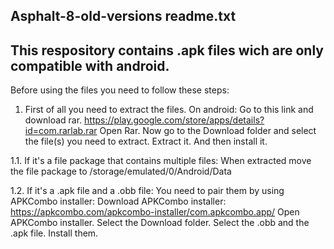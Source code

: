 Asphalt-8-old-versions readme.txt
---
This respository contains .apk files wich are only compatible with android.
---
Before using the files you need to follow these steps:

1. First of all you need to extract the files.
On android:
Go to this link and download rar.
https://play.google.com/store/apps/details?id=com.rarlab.rar
Open Rar.
Now go to the Download folder and select the file(s) you need to extract.
Extract it.
And then install it.

1.1. If it's a file package that contains multiple files:
When extracted move the file package to /storage/emulated/0/Android/Data

1.2. If it's a .apk file and a .obb file:
You need to pair them by using APKCombo installer:
Download APKCombo installer: https://apkcombo.com/apkcombo-installer/com.apkcombo.app/
Open APKCombo installer.
Select the Download folder.
Select the .obb and the .apk file.
Install them.
